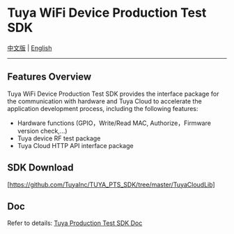 # Tuya WiFi Device Production Test SDK

[中文版](https://github.com/TuyaInc/TUYA_PTS_SDK/tree/master/WiFi/README_zh.md) | [English](https://github.com/TuyaInc/TUYA_PTS_SDK/tree/master/WiFi/README.md)

------

## Features Overview

Tuya WiFi Device Production Test SDK provides the interface package for the communication with hardware and Tuya Cloud to accelerate the application development process, including the following features:

- Hardware functions (GPIO，Write/Read MAC, Authorize，Firmware version check,...)
- Tuya device RF test package
- Tuya Cloud HTTP API interface package

## SDK Download

[https://github.com/TuyaInc/TUYA_PTS_SDK/tree/master/TuyaCloudLib]

## Doc

Refer to details: [Tuya Production Test SDK Doc](<https://docs.tuya.com/zh/iot/smart-production/production-test-solution/production-testing-service-scope/production-test-sdk/wifi-device-sdk>)

